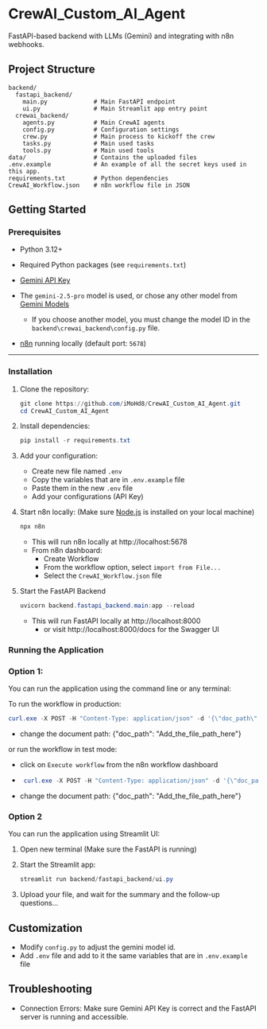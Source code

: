 # CrewAI_Custom_AI_Agent

FastAPI-based backend with LLMs (Gemini) and integrating with n8n webhooks.

## Project Structure
```
backend/
  fastapi_backend/
    main.py             # Main FastAPI endpoint
    ui.py               # Main Streamlit app entry point
  crewai_backend/
    agents.py           # Main CrewAI agents
    config.py           # Configuration settings
    crew.py             # Main process to kickoff the crew
    tasks.py            # Main used tasks
    tools.py            # Main used tools
data/                   # Contains the uploaded files  
.env.example            # An example of all the secret keys used in this app.
requirements.txt        # Python dependencies
CrewAI_Workflow.json    # n8n workflow file in JSON
```


## Getting Started

### Prerequisites
- Python 3.12+
- Required Python packages (see `requirements.txt`)
- [Gemini API Key](https://aistudio.google.com/u/0/apikey)
- The `gemini-2.5-pro` model is used, or chose any other model from [Gemini Models](https://ai.google.dev/gemini-api/docs/models)
    - If you choose another model, you must change the model ID in the `backend\crewai_backend\config.py` file.

- [n8n](https://n8n.io/) running locally (default port: `5678`)

---

### Installation
1. Clone the repository:
   ```powershell
   git clone https://github.com/iMoHd8/CrewAI_Custom_AI_Agent.git
   cd CrewAI_Custom_AI_Agent
   ```

2. Install dependencies:
   ```powershell
   pip install -r requirements.txt
   ```

3. Add your configuration:
   - Create new file named `.env`
   - Copy the variables that are in `.env.example` file
   - Paste them in the new `.env` file
   - Add your configurations (API Key)
    
4. Start n8n locally: (Make sure [Node.js](https://nodejs.org/en/download) is installed on your local machine)
    ```powershell
    npx n8n
    ```
    - This will run n8n locally at http://localhost:5678
    - From n8n dashboard:
        - Create Workflow
        - From the workflow option, select `import from File...`
        - Select the `CrewAI_Workflow.json` file


5. Start the FastAPI Backend
    ```powershell
    uvicorn backend.fastapi_backend.main:app --reload
    ```
    - This will run FastAPI locally at http://localhost:8000
        - or visit http://localhost:8000/docs for the Swagger UI
    

### Running the Application
### Option 1:
You can run the application using the command line or any terminal:

To run the workflow in production:
```powershell
curl.exe -X POST -H "Content-Type: application/json" -d '{\"doc_path\": \"data/AI_Article.docx\"}' http://localhost:5678/webhook/get_crew
```
- change the document path: {\"doc_path\": \"Add_the_file_path_here\"}

or run the workflow in test mode:
- click on `Execute workflow` from the n8n workflow dashboard

-  ```powershell
    curl.exe -X POST -H "Content-Type: application/json" -d '{\"doc_path\": \"data/AI_Article.docx\"}' http://localhost:5678/webhook-test/get_crew
    ```
- change the document path: {\"doc_path\": \"Add_the_file_path_here\"}


### Option 2
You can run the application using Streamlit UI:
1. Open new terminal (Make sure the FastAPI is running)
2. Start the Streamlit app:
   ```powershell
   streamlit run backend/fastapi_backend/ui.py
   ```

2. Upload your file, and wait for the summary and the follow-up questions...


## Customization
- Modify `config.py` to adjust the gemini model id.
- Add `.env` file and add to it the same variables that are in `.env.example` file



## Troubleshooting
- Connection Errors: Make sure Gemini API Key is correct and the FastAPI server is running and accessible.
